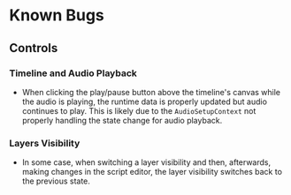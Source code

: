 # Known Bugs

## Controls

### Timeline and Audio Playback

- When clicking the play/pause button above the timeline's canvas while the audio is playing, the runtime data is properly updated but audio continues to play. This is likely due to the `AudioSetupContext` not properly handling the state change for audio playback.

### Layers Visibility

- In some case, when switching a layer visibility and then, afterwards, making changes in the script editor, the layer visibility switches back to the previous state.
